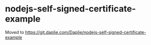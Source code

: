 nodejs-self-signed-certificate-example
=====

Moved to https://git.daplie.com/Daplie/nodejs-self-signed-certificate-example

